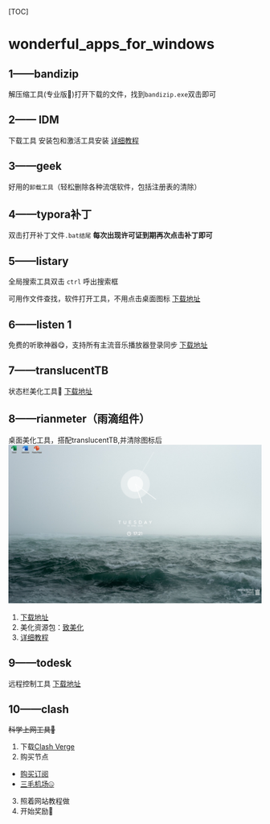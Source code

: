 [TOC]
# wonderful_apps_for_windows

## 1——bandizip 

解压缩工具(专业版🙈)打开下载的文件，找到`bandizip.exe`双击即可

## 2—— IDM 
下载工具 安装包和激活工具安装  [详细教程](https://lx87mmrw61t.feishu.cn/docx/UsKUdOO8EoP9EWxt6iycduNCnpc)

## 3——geek 
好用的`卸载工具`（轻松删除各种流氓软件，包括注册表的清除）

## 4——typora补丁
双击打开补丁文件`.bat结尾`
**每次出现许可证到期再次点击补丁即可**

## 5——listary 
全局搜索工具双击 `ctrl` 呼出搜索框

可用作文件查找，软件打开工具，不用点击桌面图标
 [下载地址](https://www.listary.com/)

## 6——listen 1
免费的听歌神器😋，支持所有主流音乐播放器登录同步 
[下载地址](https://listen1.github.io/listen1/)

## 7——translucentTB
状态栏美化工具🤩
 [下载地址](https://translucenttb.com/download/)


## 8——rianmeter（雨滴组件）
桌面美化工具，搭配translucentTB,并清除图标后![](zhuomian.png)


1. [下载地址](https://www.rainmeter.net/)
2. 美化资源包：[致美化](https://zhutix.com/)
3.  [详细教程](https://www.bilibili.com/video/BV1N5411x7KP?vd_source=2ee8be690e69388103d06a45d4542f6a)

## 9——todesk 
远程控制工具 
[下载地址](https://www.todesk.com/)

## 10——clash
~~科学上网工具🫢~~

1. 下载[Clash Verge](https://downlond.78321.xyz/Clash.Verge_1.4.7_x86-setup.exe)
2. 购买节点
  + [购买订阅](https://smjcdh.com/#/plan)  
  + [三毛机场🤐](https://smjcdh.com/#/register?code=SCExWauY) 
3. 照着网站教程做 
4. 开始奖励🥵

